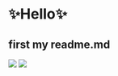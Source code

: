 # ✨Hello✨
## first my readme.md

<img src="https://img.shields.io/badge/Python-3766AB?style=flat-square&logo=Python&logoColor=white"/>
<img src="https://img.shields.io/badge/Blog-blueviolet?style=flat-square&logo=simpleicons&starship&logoColor=#DD0B78"/>
